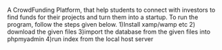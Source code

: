 A CrowdFunding Platform, that help students to connect with investors to find funds for their projects and turn them into a startup.
To run the program, follow the steps given below.
1)Install xamp/wamp etc
2) download the given files
3)import the database from the given files into phpmyadmin
4)run index from the local host server
